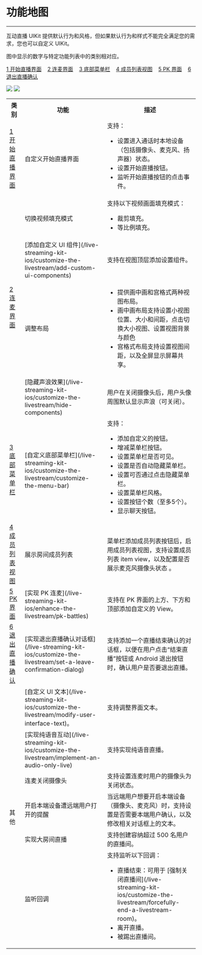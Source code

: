 # 功能地图

- - -

互动直播 UIKit 提供默认行为和风格，但如果默认行为和样式不能完全满足您的需求，您也可以自定义 UIKit。

图中显示的数字与特定功能列表中的类别相对应。

<a id="t1" href="#开始直播界面">1 开始直播界面</a>&nbsp;&nbsp;&nbsp;&nbsp;<a id="t2" href="#连麦界面">2 连麦界面</a>&nbsp;&nbsp;&nbsp;&nbsp;<a id="t3" href="#底部菜单栏">3 底部菜单栏</a>&nbsp;&nbsp;&nbsp;&nbsp;<a id="t4" href="#成员列表视图">4 成员列表视图</a>&nbsp;&nbsp;&nbsp;&nbsp;<a id="t5" href="#PK 界面">5 PK 界面</a>&nbsp;&nbsp;&nbsp;&nbsp;<a id="t6" href="#退出直播确认">6 退出直播确认</a>
    

<Frame width="512" height="auto" caption=""><img src="https://doc-media.zego.im/sdk-doc/Pics/ZegoUIKit/iOS/feature_map/live_streaming_kit_iOS_1_new.png" /></Frame>


<Frame width="512" height="auto" caption=""><img src="https://doc-media.zego.im/sdk-doc/Pics/ZegoUIKit/iOS/feature_map/live_streaming_kit_iOS_new_2.png" /></Frame>

<table>
<tbody><tr>
<th><div style={{width: "150px"}}>类别</div> </th>
<th><div style={{width: "150px"}}>功能</div> </th>
<th>描述</th>
</tr>
<tr id="开始直播界面">
<td><a href="#t1">1 开始直播界面</a></td>
<td>自定义开始直播界面</td>
<td>支持：
<ul><li>设置进入通话时本地设备（包括摄像头、麦克风、扬声器）状态。</li><li>设置开始直播按钮。</li><li>监听开始直播按钮的点击事件。</li></ul></td>
</tr>
<tr id="连麦界面">
<td rowspan="4"><a href="#t2">2 连麦界面</a></td>
<td>切换视频填充模式</td>
<td>支持以下视频画面填充模式：
<ul><li>裁剪填充。</li><li>等比例填充。</li></ul></td>
</tr>
<tr>
<td>[添加自定义 UI 组件](/live-streaming-kit-ios/customize-the-livestream/add-custom-ui-components)</td>
<td>支持在视图顶层添加设置组件。</td>
</tr>
<tr>
<td>调整布局</td>
<td><ul><li>提供画中画和宫格式两种视图布局。</li><li>画中画布局支持设置小视图位置、大小和间距，点击切换大小视图、设置视图背景与颜色</li><li>宫格式布局支持设置视图间距，以及全屏显示屏幕共享。</li></ul></td>
</tr>
<tr>
<td>[隐藏声浪效果](/live-streaming-kit-ios/customize-the-livestream/hide-components)</td>
<td>用户在关闭摄像头后，用户头像周围默认显示声浪（可关闭）。</td>
</tr>
<tr id="底部菜单栏">
<td><a href="#t3">3 底部菜单栏</a></td>
<td>[自定义底部菜单栏](/live-streaming-kit-ios/customize-the-livestream/customize-the-menu-bar)</td>
<td>支持：
<ul><li>添加自定义的按钮。</li><li>增减菜单栏按钮。</li><li>设置菜单栏是否可见。</li><li>设置是否自动隐藏菜单栏。</li><li>设置可否通过点击隐藏菜单栏。</li><li>设置菜单栏风格。</li><li>设置按钮个数（至多5个）。</li><li>显示聊天按钮。</li></ul></td>
</tr>
<tr id="成员列表视图">
<td><a href="#t4">4 成员列表视图</a></td>
<td>展示房间成员列表</td>
<td>菜单栏添加成员列表按钮后，启用成员列表视图，支持设置成员列表 item view，以及配置是否展示麦克风摄像头状态 。</td>
</tr>
<tr id="PK 界面">
<td><a href="#t5">5 PK 界面</a></td>
<td>[实现 PK 连麦](/live-streaming-kit-ios/enhance-the-livestream/pk-battles)</td>
<td>支持在 PK 界面的上方、下方和顶部添加自定义的 View。</td>
</tr>
<tr id="退出直播确认">
<td><a href="#t6">6 退出直播确认</a></td>
<td>[实现退出直播确认对话框](/live-streaming-kit-ios/customize-the-livestream/set-a-leave-confirmation-dialog)</td>
<td>支持添加一个直播结束确认的对话框，以便在用户点击“结束直播”按钮或 Android 退出按钮时，确认用户是否要退出直播。</td>
</tr>
<tr>
<td rowspan="6">其他</td>
<td>[自定义 UI 文本](/live-streaming-kit-ios/customize-the-livestream/modify-user-interface-text)。</td>
<td>支持调整界面文本。</td>
</tr>
<tr>
<td>[实现纯语音互动](/live-streaming-kit-ios/customize-the-livestream/implement-an-audio-only-live)</td>
<td>支持实现纯语音直播。</td>
</tr>
<tr>
<td>连麦关闭摄像头</td>
<td>支持设置连麦时用户的摄像头为关闭状态。</td>
</tr>
<tr>
<td>开启本端设备遭远端用户打开的提醒</td>
<td>当远端用户想要开启本端设备（摄像头、麦克风）时，支持设置是否需要本端用户确认，以及修改相关对话框上的文本。</td>
</tr>
<tr>
<td>实现大房间直播</td>
<td>支持创建容纳超过 500 名用户的直播间。</td>
</tr>
<tr>
<td>监听回调</td>
<td>支持监听以下回调：<ul><li>直播结束：可用于 [强制关闭直播间](/live-streaming-kit-ios/customize-the-livestream/forcefully-end-a-livestream-room)。</li><li>离开直播。</li><li>被踢出直播间。</li></ul></td>
</tr>
</tbody></table>

